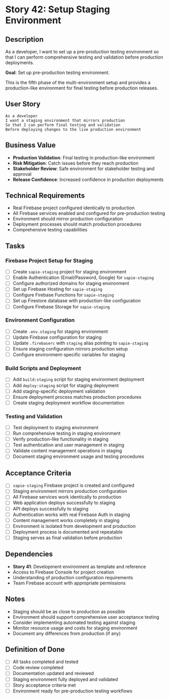 # Story 42: Setup Staging Environment

## Description

As a developer, I want to set up a pre-production testing environment so that I can perform comprehensive testing and validation before production deployments.

**Goal**: Set up pre-production testing environment.

This is the fifth phase of the multi-environment setup and provides a production-like environment for final testing before production releases.

## User Story

```
As a developer
I want a staging environment that mirrors production
So that I can perform final testing and validation
Before deploying changes to the live production environment
```

## Business Value

- **Production Validation**: Final testing in production-like environment
- **Risk Mitigation**: Catch issues before they reach production
- **Stakeholder Review**: Safe environment for stakeholder testing and approval
- **Release Confidence**: Increased confidence in production deployments

## Technical Requirements

- Real Firebase project configured identically to production
- All Firebase services enabled and configured for pre-production testing
- Environment should mirror production configuration
- Deployment processes should match production procedures
- Comprehensive testing capabilities

## Tasks

### Firebase Project Setup for Staging

- [ ] Create `sapie-staging` project for staging environment
- [ ] Enable Authentication (Email/Password, Google) for `sapie-staging`
- [ ] Configure authorized domains for staging environment
- [ ] Set up Firebase Hosting for `sapie-staging`
- [ ] Configure Firebase Functions for `sapie-staging`
- [ ] Set up Firestore database with production-like configuration
- [ ] Configure Firebase Storage for `sapie-staging`

### Environment Configuration

- [ ] Create `.env.staging` for staging environment
- [ ] Update Firebase configuration for staging
- [ ] Update `.firebaserc` with `staging` alias pointing to `sapie-staging`
- [ ] Ensure staging configuration mirrors production setup
- [ ] Configure environment-specific variables for staging

### Build Scripts and Deployment

- [ ] Add `build:staging` script for staging environment deployment
- [ ] Add `deploy:staging` script for staging deployment
- [ ] Add staging-specific deployment validation
- [ ] Ensure deployment process matches production procedures
- [ ] Create staging deployment workflow documentation

### Testing and Validation

- [ ] Test deployment to staging environment
- [ ] Run comprehensive testing in staging environment
- [ ] Verify production-like functionality in staging
- [ ] Test authentication and user management in staging
- [ ] Validate content management operations in staging
- [ ] Document staging environment usage and testing procedures

## Acceptance Criteria

- [ ] `sapie-staging` Firebase project is created and configured
- [ ] Staging environment mirrors production configuration
- [ ] All Firebase services work identically to production
- [ ] Web application deploys successfully to staging
- [ ] API deploys successfully to staging
- [ ] Authentication works with real Firebase Auth in staging
- [ ] Content management works completely in staging
- [ ] Environment is isolated from development and production
- [ ] Deployment process is documented and repeatable
- [ ] Staging serves as final validation before production

## Dependencies

- **Story 41**: Development environment as template and reference
- Access to Firebase Console for project creation
- Understanding of production configuration requirements
- Team Firebase account with appropriate permissions

## Notes

- Staging should be as close to production as possible
- Environment should support comprehensive user acceptance testing
- Consider implementing automated testing against staging
- Monitor resource usage and costs for staging environment
- Document any differences from production (if any)

## Definition of Done

- [ ] All tasks completed and tested
- [ ] Code review completed
- [ ] Documentation updated and reviewed
- [ ] Staging environment fully deployed and validated
- [ ] Story acceptance criteria met
- [ ] Environment ready for pre-production testing workflows 